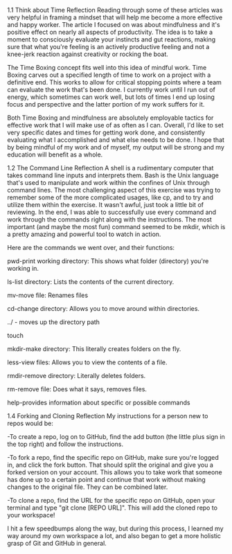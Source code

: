 1.1 Think about Time Reflection
Reading through some of these articles was very helpful in framing a mindset that will help me become a more effective and happy worker. The article I focused on was about mindfulness and it's positive effect on nearly all aspects of productivity. The idea is to take a moment to consciously evaluate your instincts and gut reactions, making sure that what you're feeling is an actively productive feeling and not a knee-jerk reaction against creativity or rocking the boat. 

The Time Boxing concept fits well into this idea of mindful work. Time Boxing carves out a specified length of time to work on a project with a definitive end. This works to allow for critical stopping points where a team can evaluate the work that's been done. I currently work until I run out of energy, which sometimes can work well, but lots of times I end up losing focus and perspective and the latter portion of my work suffers for it. 

Both Time Boxing and mindfulness are absolutely employable tactics for effective work that I will make use of as often as I can. Overall, I'd like to set very specific dates and times for getting work done, and consistently evaluating what I accomplished and what else needs to be done. I hope that by being mindful of my work and of myself, my output will be strong and my education will benefit as a whole.

1.2 The Command Line Reflection
A shell is a rudimentary computer that takes command line inputs and interprets them. Bash is the Unix language that's used to manipulate and work within the confines of Unix through command lines. The most challenging aspect of this exercise was trying to remember some of the more complicated usages, like cp, and to try and utilize them within the exercise. It wasn't awful, just took a little bit of reviewing. In the end, I was able to successfully use every command and work through the commands right along with the instructions. The most important (and maybe the most fun) command seemed to be mkdir, which is a pretty amazing and powerful tool to watch in action. 

Here are the commands we went over, and their functions:

pwd-print working directory: This shows what folder (directory) you're working in.

ls-list directory: Lists the contents of the current directory.

mv-move file: Renames files

cd-change directory: Allows you to move around within directories.

../ - moves up the directory path

touch

mkdir-make directory: This literally creates folders on the fly.

less-view files: Allows you to view the contents of a file.

rmdir-remove directory: Literally deletes folders.

rm-remove file: Does what it says, removes files.

help-provides information about specific or possible commands

 
1.4 Forking and Cloning Reflection
My instructions for a person new to repos would be:

-To create a repo, log on to GitHub, find the add button (the little plus sign in the top right) and follow the instructions.

-To fork a repo, find the specific repo on GitHub, make sure you're logged in, and click the fork button. That should split the original and give you a forked version on your account. This allows you to take work that someone has done up to a certain point and continue that work without making changes to the original file. They can be combined later. 

-To clone a repo, find the URL for the specific repo on GitHub, open your terminal and type "git clone [REPO URL]". This will add the cloned repo to your workspace!

I hit a few speedbumps along the way, but during this process, I learned my way around my own workspace a lot, and also began to get a more holistic grasp of Git and GitHub in general.
